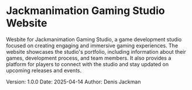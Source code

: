 # Jackmanimation Gaming Studio Website

Wesbite for Jackmanimation Gaming Studio, a game development studio focused on creating engaging and immersive gaming experiences.
The website showcases the studio's portfolio, including information about their games, development process, and team members. It also provides a platform for players to connect with the studio and stay updated on upcoming releases and events.

Version: 1.0.0
Date: 2025-04-14
Author: Denis Jackman
